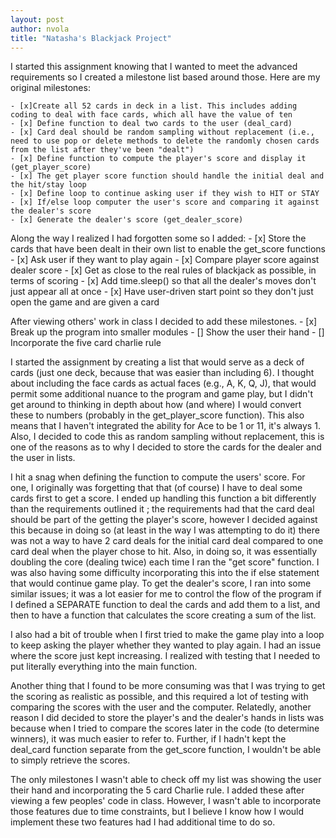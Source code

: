 ```yaml
---
layout: post
author: nvola
title: "Natasha's Blackjack Project"
---
```

I started this assignment knowing that I wanted to meet the advanced requirements so I created a milestone list based around those. Here are my original milestones:

	- [x]Create all 52 cards in deck in a list. This includes adding coding to deal with face cards, which all have the value of ten
	- [x] Define function to deal two cards to the user (deal_card)
	- [x] Card deal should be random sampling without replacement (i.e., need to use pop or delete methods to delete the randomly chosen cards from the list after they've been "dealt")
	- [x] Define function to compute the player's score and display it (get_player_score)
	- [x] The get player score function should handle the initial deal and the hit/stay loop
	- [x] Define loop to continue asking user if they wish to HIT or STAY
	- [x] If/else loop computer the user's score and comparing it against the dealer's score
	- [x] Generate the dealer's score (get_dealer_score)

Along the way  I realized I had forgotten some so I added:
	- [x] Store the cards that have been dealt in their own list to enable the get_score functions
	- [x] Ask user if they want to play again
	- [x] Compare player score against dealer score
	- [x] Get as close to the real rules of blackjack as possible, in terms of scoring
	- [x] Add time.sleep() so that all the dealer's moves don't just appear all at once
	- [x] Have user-driven start point so they don't just open the game and are given a card

After viewing others' work in class I decided to add these milestones.
	- [x] Break up the program into smaller modules
	- [] Show the user their hand
	- [] Incorporate the five card charlie rule

I started the assignment by creating a list that would serve as a deck of cards (just one deck, because that was easier than including 6). I thought about including the face cards as actual faces (e.g., A, K, Q, J), that would permit some additional nuance to the program and game play, but I didn't get around to thinking in depth about how (and where) I would convert these to numbers (probably in the get_player_score function).  This also means that I haven't integrated the ability for Ace to be 1 or 11, it's always 1. Also, I decided to code this as random sampling without replacement, this is one of  the reasons as to why I decided to store the cards for the dealer and the user in lists. 

I hit a snag when defining the function to compute the users' score.  For one,  I originally was forgetting that that (of course) I have to deal some cards first to get a score. I ended up handling this function a bit differently than the requirements outlined it ; the requirements had that the card deal should be part of the getting the player's score, however  I decided against this because in doing so (at least in the way I was attempting to do it) there was not a way to have 2 card deals for the initial card deal compared to one card deal when the player chose to hit.  Also, in doing so, it was essentially doubling  the core (dealing twice) each time I ran the "get score" function. I was also having some difficulty incorporating this into the if else statement that would continue game play. To get the dealer's score, I ran into some similar issues; it was a lot easier for me to control the flow of the program if I defined a SEPARATE function to deal the cards and add them to a list, and then to have a function that calculates the score creating a sum of the list. 

I also had a bit of trouble when I first tried to make the game play into a loop to keep asking the player whether they wanted to play again. I had an issue where the score just kept increasing. I realized with testing that I needed to put literally everything into the main function.

Another thing that I found to be more consuming was that I was trying to get the scoring as realistic as possible, and this required a lot of testing with comparing the scores with the user and the computer. Relatedly, another reason I did decided to store the player's and the dealer's hands in lists was because when I tried to compare the scores later in the code (to determine winners), it was much easier to refer to. Further, if I hadn't kept the deal_card function separate from the get_score function, I wouldn't be able to simply retrieve the scores.  

The only milestones I wasn't able to check off my list was showing the user their hand and incorporating the 5 card Charlie rule. I added these after viewing a few peoples' code in class. However, I wasn't able to incorporate those features due to time constraints, but I believe I know how I would implement these two features had I had additional time to do so.
